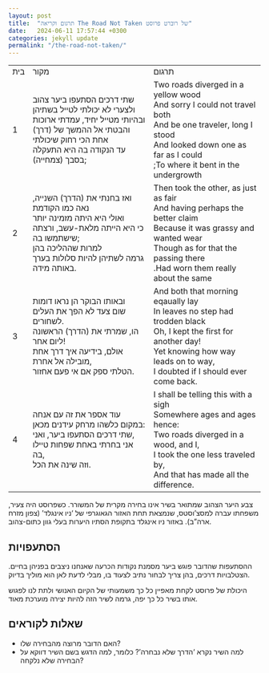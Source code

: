 ```yaml
---
layout: post
title:  "תרגום וקריאה The Road Not Taken של רוברט פרוסט"
date:   2024-06-11 17:57:44 +0300
categories: jekyll update
permalink: "/the-road-not-taken/"
---
```



<table class="table text-center table-dark">
  <tr>
   <td>בית<br>
   </td>
   <td>מקור<br>
   </td>
   <td>תרגום<br>
   </td>
  </tr>
  <tr>
   <td>1<br>
   </td>
   <td>שתי דרכים הסתעפו ביער צהוב<br>
ולצערי לא יכולתי לטייל בשתיהן<br>
ובהיותי מטייל יחיד, עמדתי ארוכות<br>
והבטתי אל ההמשך של (דרך) אחת הכי רחוק שיכולתי<br>
עד הנקודה בה היא התעקלה בסבך (צמחייה);<br>
   </td>
   <td>Two roads diverged in a yellow wood<br>
And sorry I could not travel both<br>
And be one traveler, long I stood<br>
And looked down one as far as I could<br>
;To where it bent in the undergrowth<br>
   </td>
  </tr>
  <tr>
   <td>2<br>
   </td>
   <td>ואז בחנתי את (הדרך) השנייה, נאה כמו הקודמת<br>
ואולי היא היתה מזמינה יותר<br>
כי היא הייתה מלאת-עשב, ורצתה שישתמשו בה;<br>
למרות שההליכה בהן<br>
גרמה לשתיהן להיות סלולות בערך באותה מידה.<br>
   </td>
   <td>Then took the other, as just as fair<br>
And having perhaps the better claim<br>
Because it was grassy and wanted wear<br>
Though as for that the passing there<br>
.Had worn them really about the same<br>
   </td>
  </tr>
  <tr>
   <td>3<br>
   </td>
   <td>ובאותו הבוקר הן נראו דומות<br>
שום צעד לא הפך את העלים לשחורים.<br>
הו, שמרתי את (הדרך) הראשונה ליום אחר!<br>
אולם, בידיעה איך דרך אחת מובילה אל אחרת,<br>
הטלתי ספק אם אי פעם אחזור.<br>
   </td>
   <td>And both that morning eqaually lay<br>
In leaves no step had trodden black<br>
Oh, I kept the first for another day!<br>
Yet knowing how way leads on to way,<br>
I doubted if I should ever come back.<br>
   </td>
  </tr>
  <tr>
   <td>4<br>
   </td>
   <td>עוד אספר את זה עם אנחה<br>
במקום כלשהו מרחק עידנים מכאן:<br>
שתי דרכים הסתעפו ביער, ואני,<br>
אני בחרתי באחת שפחות טיילו בה,<br>
וזה שינה את הכל.<br>
   </td>
   <td>I shall be telling this with a sigh<br>
Somewhere ages and ages hence:<br>
Two roads diverged in a wood, and I,<br>
I took the one less traveled by,<br>
And that has made all the difference.<br>
   </td>
  </tr>
</table>

<p>
צבע היער הצהוב שמתואר בשיר אינו בחירה מקרית של המשורר. כשפרוסט היה צעיר, משפחתו עברה למסצ’וסטס, שנמצאת תחת האזור הגאוגרפי של ‘ניו אינגלד’ (צפון מזרח ארה”ב). באזור ניו אינגלד בתקופת הסתיו היערות בעלי גוון כתום-צהוב.
</p>

<h2>הסתעפויות</h2>

<p>
ההסתעפות שהדובר פוגש ביער מסמנת נקודות הכרעה שאנחנו ניצבים בפניהן בחיים. הצטלבויות דרכים, בהן צריך לבחור נתיב לצעוד בו, מבלי לדעת לאן הוא מוליך בדיוק.
</p>

<p>
היכולת של פרוסט לקחת מאפיין כל כך משמעותי של הקיום האנושי ולתת לנו לפגוש אותו בשיר כל כך יפה, גרמה לשיר הזה להיות יצירה מוערכת מאוד.
</p>

<h2>שאלות לקוראים</h2>
<ul>
<li>האם הדובר מרוצה מהבחירה שלו?</li>
<li>למה השיר נקרא ‘הדרך שלא נבחרה’? כלומר, למה הדגש בשם השיר דווקא על הבחירה שלא נלקחה?
</li>
</ul>